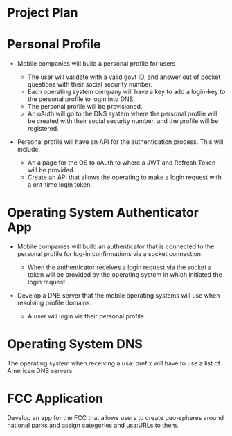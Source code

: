 # Project Plan

# Personal Profile

- Mobile companies will build a personal profile for users

  - The user will validate with a valid govt ID, and answer out of pocket questions with their social security number.
  - Each operating system company will have a key to add a login-key to the personal profile to login into DNS.
  - The personal profile will be provisioned.
  - An oAuth will go to the DNS system where the personal profile will be created with their social security number, and the profile will be registered.

- Personal profile will have an API for the authentication process. This will include:

  - An a page for the OS to oAuth to where a JWT and Refresh Token will be provided.
  - Create an API that allows the operating to make a login request with a ont-time login token.

# Operating System Authenticator App

- Mobile companies will build an authenticator that is connected to the personal profile for log-in confirmations via a socket connection.

  - When the authenticator receives a login request via the socket a token will be provided by the operating system in which initiated the login request.

- Develop a DNS server that the mobile operating systems will use when resolving profile domains.
  - A user will login via their personal profile

# Operating System DNS

The operating system when receiving a usa: prefix will have to use a list of American DNS servers.

# FCC Application

Develop an app for the FCC that allows users to create geo-spheres around national parks and assign categories and usa:URLs to them.
